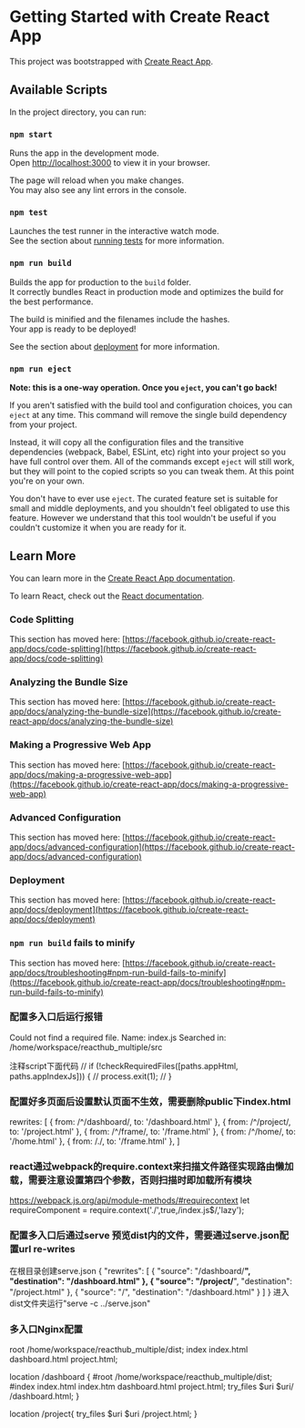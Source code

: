 # Getting Started with Create React App

This project was bootstrapped with [Create React App](https://github.com/facebook/create-react-app).

## Available Scripts

In the project directory, you can run:

### `npm start`

Runs the app in the development mode.\
Open [http://localhost:3000](http://localhost:3000) to view it in your browser.

The page will reload when you make changes.\
You may also see any lint errors in the console.

### `npm test`

Launches the test runner in the interactive watch mode.\
See the section about [running tests](https://facebook.github.io/create-react-app/docs/running-tests) for more information.

### `npm run build`

Builds the app for production to the `build` folder.\
It correctly bundles React in production mode and optimizes the build for the best performance.

The build is minified and the filenames include the hashes.\
Your app is ready to be deployed!

See the section about [deployment](https://facebook.github.io/create-react-app/docs/deployment) for more information.

### `npm run eject`

**Note: this is a one-way operation. Once you `eject`, you can't go back!**

If you aren't satisfied with the build tool and configuration choices, you can `eject` at any time. This command will remove the single build dependency from your project.

Instead, it will copy all the configuration files and the transitive dependencies (webpack, Babel, ESLint, etc) right into your project so you have full control over them. All of the commands except `eject` will still work, but they will point to the copied scripts so you can tweak them. At this point you're on your own.

You don't have to ever use `eject`. The curated feature set is suitable for small and middle deployments, and you shouldn't feel obligated to use this feature. However we understand that this tool wouldn't be useful if you couldn't customize it when you are ready for it.

## Learn More

You can learn more in the [Create React App documentation](https://facebook.github.io/create-react-app/docs/getting-started).

To learn React, check out the [React documentation](https://reactjs.org/).

### Code Splitting

This section has moved here: [https://facebook.github.io/create-react-app/docs/code-splitting](https://facebook.github.io/create-react-app/docs/code-splitting)

### Analyzing the Bundle Size

This section has moved here: [https://facebook.github.io/create-react-app/docs/analyzing-the-bundle-size](https://facebook.github.io/create-react-app/docs/analyzing-the-bundle-size)

### Making a Progressive Web App

This section has moved here: [https://facebook.github.io/create-react-app/docs/making-a-progressive-web-app](https://facebook.github.io/create-react-app/docs/making-a-progressive-web-app)

### Advanced Configuration

This section has moved here: [https://facebook.github.io/create-react-app/docs/advanced-configuration](https://facebook.github.io/create-react-app/docs/advanced-configuration)

### Deployment

This section has moved here: [https://facebook.github.io/create-react-app/docs/deployment](https://facebook.github.io/create-react-app/docs/deployment)

### `npm run build` fails to minify

This section has moved here: [https://facebook.github.io/create-react-app/docs/troubleshooting#npm-run-build-fails-to-minify](https://facebook.github.io/create-react-app/docs/troubleshooting#npm-run-build-fails-to-minify)

### 配置多入口后运行报错
Could not find a required file.
Name: index.js
Searched in: /home/workspace/reacthub_multiple/src

注释script下面代码
// if (!checkRequiredFiles([paths.appHtml, paths.appIndexJs])) {
//   process.exit(1);
// }

### 配置好多页面后设置默认页面不生效，需要删除public下index.html

rewrites: [
    { from: /^\/dashboard/, to: '/dashboard.html' },
    { from: /^\/project/, to: '/project.html' },
    { from: /^\/frame/, to: '/frame.html' },
    { from: /^\/home/, to: '/home.html' },
    { from: /./, to: '/frame.html' },
]

### react通过webpack的require.context来扫描文件路径实现路由懒加载，需要注意设置第四个参数，否则扫描时即加载所有模块
https://webpack.js.org/api/module-methods/#requirecontext
let requireComponent  = require.context('./',true,/index\.js$/,'lazy');

### 配置多入口后通过serve 预览dist内的文件，需要通过serve.json配置url re-writes
在根目录创建serve.json
{
    "rewrites": [
      { "source": "/dashboard/**", "destination": "/dashboard.html" },
      { "source": "/project/**", "destination": "/project.html" },
      { "source": "/", "destination": "/dashboard.html" }
    ]
  }
进入dist文件夹运行"serve -c ../serve.json"

### 多入口Nginx配置
root /home/workspace/reacthub_multiple/dist;
index index.html dashboard.html project.html;

location /dashboard {
    #root  /home/workspace/reacthub_multiple/dist;
    #index  index.html index.htm dashboard.html project.html;
        try_files $uri $uri/ /dashboard.html;
}

location /project{
        try_files $uri $uri /project.html;
}